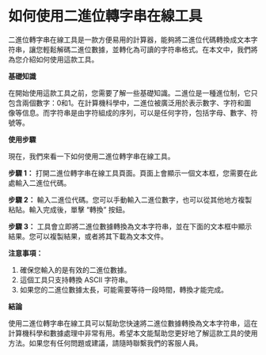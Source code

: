 如何使用二進位轉字串在線工具
==============

二進位轉字串在線工具是一款方便易用的計算器，能夠將二進位代碼轉換成文本字符串，讓您輕鬆解碼二進位數據，並轉化為可讀的字符串格式。在本文中，我們將為您介紹如何使用這款工具。

**基礎知識**

在開始使用這款工具之前，您需要了解一些基礎知識。二進位是一種進位制，它只包含兩個數字：0和1。在計算機科學中，二進位被廣泛用於表示數字、字符和圖像等信息。而字符串是由字符組成的序列，可以是任何字符，包括字母、數字、符號等。

**使用步驟**

現在，我們來看一下如何使用二進位轉字串在線工具。

**步驟 1：** 打開二進位轉字串在線工具頁面。頁面上會顯示一個文本框，您需要在此處輸入二進位代碼。

**步驟 2：** 輸入二進位代碼。您可以手動輸入二進位數字，也可以從其他地方複製粘貼。輸入完成後，單擊 “轉換” 按鈕。

**步驟 3：** 工具會立即將二進位數據轉換為文本字符串，並在下面的文本框中顯示結果。您可以複製結果，或者將其下載為文本文件。

**注意事項：**

1. 確保您輸入的是有效的二進位數據。
2. 這個工具只支持轉換 ASCII 字符串。
3. 如果您的二進位數據太長，可能需要等待一段時間，轉換才能完成。

**結論**

使用二進位轉字串在線工具可以幫助您快速將二進位數據轉換為文本字符串，這在計算機科學和數據處理中非常有用。希望本文能幫助您更好地了解這款工具的使用方法。如果您有任何問題或建議，請隨時聯繫我們的客服人員。